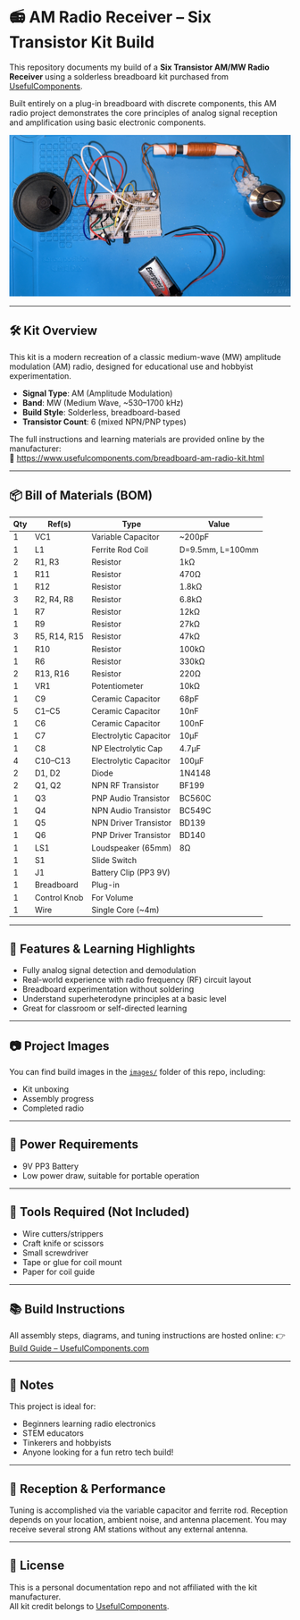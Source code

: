 # 📻 AM Radio Receiver – Six Transistor Kit Build

This repository documents my build of a **Six Transistor AM/MW Radio Receiver** using a solderless breadboard kit purchased from [UsefulComponents](https://usefulcomponents.etsy.com).

Built entirely on a plug-in breadboard with discrete components, this AM radio project demonstrates the core principles of analog signal reception and amplification using basic electronic components.

![AM Radio Completed Kit](images/AMradio.png)

---

## 🛠 Kit Overview

This kit is a modern recreation of a classic medium-wave (MW) amplitude modulation (AM) radio, designed for educational use and hobbyist experimentation.

- **Signal Type**: AM (Amplitude Modulation)
- **Band**: MW (Medium Wave, ~530–1700 kHz)
- **Build Style**: Solderless, breadboard-based
- **Transistor Count**: 6 (mixed NPN/PNP types)

The full instructions and learning materials are provided online by the manufacturer:  
🔗 https://www.usefulcomponents.com/breadboard-am-radio-kit.html

---

## 📦 Bill of Materials (BOM)

| Qty | Ref(s)         | Type                  | Value         |
|-----|----------------|-----------------------|---------------|
| 1   | VC1            | Variable Capacitor    | ~200pF        |
| 1   | L1             | Ferrite Rod Coil      | D=9.5mm, L=100mm |
| 2   | R1, R3         | Resistor              | 1kΩ           |
| 1   | R11            | Resistor              | 470Ω          |
| 1   | R12            | Resistor              | 1.8kΩ         |
| 3   | R2, R4, R8     | Resistor              | 6.8kΩ         |
| 1   | R7             | Resistor              | 12kΩ          |
| 1   | R9             | Resistor              | 27kΩ          |
| 3   | R5, R14, R15   | Resistor              | 47kΩ          |
| 1   | R10            | Resistor              | 100kΩ         |
| 1   | R6             | Resistor              | 330kΩ         |
| 2   | R13, R16       | Resistor              | 220Ω          |
| 1   | VR1            | Potentiometer         | 10kΩ          |
| 1   | C9             | Ceramic Capacitor     | 68pF          |
| 5   | C1–C5          | Ceramic Capacitor     | 10nF          |
| 1   | C6             | Ceramic Capacitor     | 100nF         |
| 1   | C7             | Electrolytic Capacitor| 10μF          |
| 1   | C8             | NP Electrolytic Cap   | 4.7μF         |
| 4   | C10–C13        | Electrolytic Capacitor| 100μF         |
| 2   | D1, D2         | Diode                 | 1N4148        |
| 2   | Q1, Q2         | NPN RF Transistor     | BF199         |
| 1   | Q3             | PNP Audio Transistor  | BC560C        |
| 1   | Q4             | NPN Audio Transistor  | BC549C        |
| 1   | Q5             | NPN Driver Transistor | BD139         |
| 1   | Q6             | PNP Driver Transistor | BD140         |
| 1   | LS1            | Loudspeaker (65mm)    | 8Ω            |
| 1   | S1             | Slide Switch          |               |
| 1   | J1             | Battery Clip (PP3 9V) |               |
| 1   | Breadboard     | Plug-in               |               |
| 1   | Control Knob   | For Volume            |               |
| 1   | Wire           | Single Core (~4m)     |               |

---

## 🧪 Features & Learning Highlights

- Fully analog signal detection and demodulation
- Real-world experience with radio frequency (RF) circuit layout
- Breadboard experimentation without soldering
- Understand superheterodyne principles at a basic level
- Great for classroom or self-directed learning

---

## 📷 Project Images

You can find build images in the [`images/`](images/) folder of this repo, including:
- Kit unboxing
- Assembly progress
- Completed radio

---

## 🔋 Power Requirements

- 9V PP3 Battery  
- Low power draw, suitable for portable operation

---

## 🧰 Tools Required (Not Included)

- Wire cutters/strippers
- Craft knife or scissors
- Small screwdriver
- Tape or glue for coil mount
- Paper for coil guide

---

## 📚 Build Instructions

All assembly steps, diagrams, and tuning instructions are hosted online:
👉 [Build Guide – UsefulComponents.com](https://www.usefulcomponents.com/breadboard-am-radio-kit.html)

---

## 📝 Notes

This project is ideal for:
- Beginners learning radio electronics
- STEM educators
- Tinkerers and hobbyists
- Anyone looking for a fun retro tech build!

---

## 📡 Reception & Performance

Tuning is accomplished via the variable capacitor and ferrite rod. Reception depends on your location, ambient noise, and antenna placement. You may receive several strong AM stations without any external antenna.

---

## 📜 License

This is a personal documentation repo and not affiliated with the kit manufacturer.  
All kit credit belongs to [UsefulComponents](https://usefulcomponents.etsy.com).

